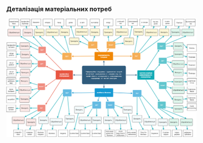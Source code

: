 ### Деталізація матеріальних потреб

![MindMap](https://github.com/oleksandrblazhko/ai204-tomchuk/blob/ai204-tomchuk_with_laboratory_work_1/MindMap.png)
